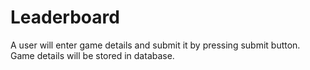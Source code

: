 # Leaderboard
A user will enter game details and submit it by pressing submit button. Game details will be stored in database.
